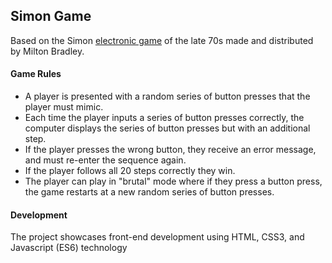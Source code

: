 ## Simon Game
Based on the Simon [electronic game]("https://en.wikipedia.org/wiki/Simon_(game)") of the late 70s made and distributed by Milton Bradley.

#### Game Rules
* A player is presented with a random series of button presses that the player must mimic.
* Each time the player inputs a series of button presses correctly, the computer displays the series of button presses but with an additional step.
* If the player presses the wrong button, they receive an error message, and must re-enter the sequence again.
* If the player follows all 20 steps correctly they win.
* The player can play in "brutal" mode where if they press a button press, the game restarts at a new random series of button presses.

#### Development
The project showcases front-end development using HTML, CSS3, and Javascript (ES6) technology